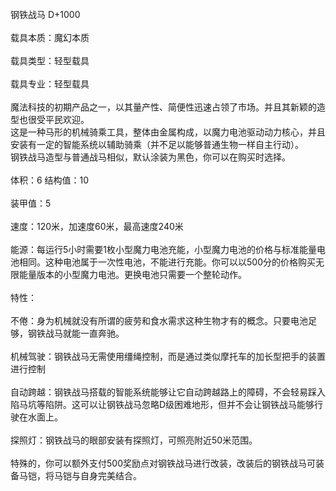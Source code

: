 <title>钢铁战马</title>
<meta name="GENERATOR" content="WinCHM">
<meta http-equiv="Content-Type" content="text/html; charset=gb2312">
<br>钢铁战马 D+1000
<br>
<br>载具本质：魔幻本质 
<br>
<br>载具类型：轻型载具 
<br>
<br>载具专业：轻型载具 
<br>
<br>魔法科技的初期产品之一，以其量产性、简便性迅速占领了市场。并且其新颖的造型也很受平民欢迎。
<br>这是一种马形的机械骑乘工具，整体由金属构成，以魔力电池驱动动力核心，并且安装有一定的智能系统以辅助骑乘（并不足以能够普通生物一样自主行动）。
<br>钢铁战马造型与普通战马相似，默认涂装为黑色，你可以在购买时选择。
<br>
<br>体积：6 结构值：10 
<br>
<br>装甲值：5 
<br>
<br>速度：120米，加速度60米，最高速度240米 
<br>
<br>能源：每运行5小时需要1枚小型魔力电池充能，小型魔力电池的价格与标准能量电池相同。这种电池属于一次性电池，不能进行充能。你可以以500分的价格购买无限能量版本的小型魔力电池。更换电池只需要一个整轮动作。
<br>
<br>特性： 
<br>
<br>不倦：身为机械就没有所谓的疲劳和食水需求这种生物才有的概念。只要电池足够，钢铁战马就能一直奔驰。
<br>
<br>机械驾驶：钢铁战马无需使用缰绳控制，而是通过类似摩托车的加长型把手的装置进行控制
<br>
<br>自动跨越：钢铁战马搭载的智能系统能够让它自动跨越路上的障碍，不会轻易踩入陷马坑等陷阱。这可以让钢铁战马忽略D级困难地形，但并不会让钢铁战马能够行驶在水面上。
<br>
<br>探照灯：钢铁战马的眼部安装有探照灯，可照亮附近50米范围。
<br>
<br>特殊的，你可以额外支付500奖励点对钢铁战马进行改装，改装后的钢铁战马可装备马铠，将马铠与自身完美结合。
<br>